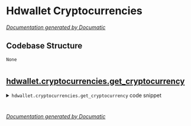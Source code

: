 # Hdwallet Cryptocurrencies

[_Documentation generated by Documatic_](https://www.documatic.com)

<!---Documatic-section-Codebase Structure-start--->
## Codebase Structure

<!---Documatic-block-system_architecture-start--->
```mermaid
None
```
<!---Documatic-block-system_architecture-end--->

# #
<!---Documatic-section-Codebase Structure-end--->

<!---Documatic-section-hdwallet.cryptocurrencies.get_cryptocurrency-start--->
## [hdwallet.cryptocurrencies.get_cryptocurrency](5-hdwallet_cryptocurrencies.md#hdwallet.cryptocurrencies.get_cryptocurrency)

<!---Documatic-section-get_cryptocurrency-start--->
<!---Documatic-block-hdwallet.cryptocurrencies.get_cryptocurrency-start--->
<details>
	<summary><code>hdwallet.cryptocurrencies.get_cryptocurrency</code> code snippet</summary>

```python
def get_cryptocurrency(symbol: str) -> Any:
    for (_, cryptocurrency) in inspect.getmembers(sys.modules[__name__]):
        if inspect.isclass(cryptocurrency):
            if issubclass(cryptocurrency, Cryptocurrency) and cryptocurrency != Cryptocurrency:
                if symbol == cryptocurrency.SYMBOL:
                    return cryptocurrency
    raise ValueError(f"Invalid Cryptocurrency '{symbol}' symbol.")
```
</details>
<!---Documatic-block-hdwallet.cryptocurrencies.get_cryptocurrency-end--->
<!---Documatic-section-get_cryptocurrency-end--->

# #
<!---Documatic-section-hdwallet.cryptocurrencies.get_cryptocurrency-end--->

[_Documentation generated by Documatic_](https://www.documatic.com)